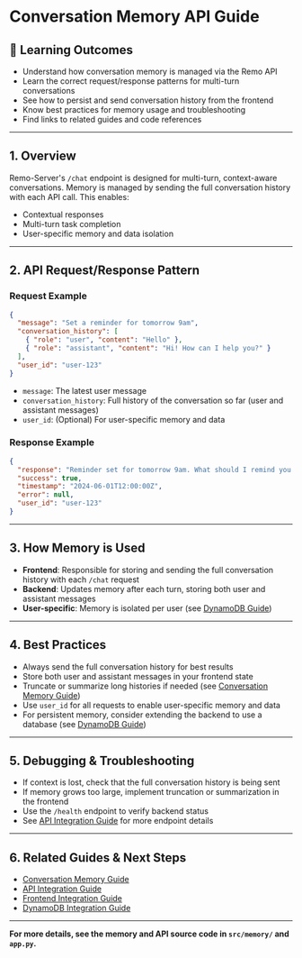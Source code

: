 # Conversation Memory API Guide

## 🎯 Learning Outcomes

- Understand how conversation memory is managed via the Remo API
- Learn the correct request/response patterns for multi-turn conversations
- See how to persist and send conversation history from the frontend
- Know best practices for memory usage and troubleshooting
- Find links to related guides and code references

---

## 1. Overview

Remo-Server's `/chat` endpoint is designed for multi-turn, context-aware conversations. Memory is managed by sending the full conversation history with each API call. This enables:

- Contextual responses
- Multi-turn task completion
- User-specific memory and data isolation

---

## 2. API Request/Response Pattern

### Request Example

```json
{
  "message": "Set a reminder for tomorrow 9am",
  "conversation_history": [
    { "role": "user", "content": "Hello" },
    { "role": "assistant", "content": "Hi! How can I help you?" }
  ],
  "user_id": "user-123"
}
```

- `message`: The latest user message
- `conversation_history`: Full history of the conversation so far (user and assistant messages)
- `user_id`: (Optional) For user-specific memory and data

### Response Example

```json
{
  "response": "Reminder set for tomorrow 9am. What should I remind you about?",
  "success": true,
  "timestamp": "2024-06-01T12:00:00Z",
  "error": null,
  "user_id": "user-123"
}
```

---

## 3. How Memory is Used

- **Frontend**: Responsible for storing and sending the full conversation history with each `/chat` request
- **Backend**: Updates memory after each turn, storing both user and assistant messages
- **User-specific**: Memory is isolated per user (see [DynamoDB Guide](./dynamodb_integration_guide.md))

---

## 4. Best Practices

- Always send the full conversation history for best results
- Store both user and assistant messages in your frontend state
- Truncate or summarize long histories if needed (see [Conversation Memory Guide](./conversation_memory_guide.md))
- Use `user_id` for all requests to enable user-specific memory and data
- For persistent memory, consider extending the backend to use a database (see [DynamoDB Guide](./dynamodb_integration_guide.md))

---

## 5. Debugging & Troubleshooting

- If context is lost, check that the full conversation history is being sent
- If memory grows too large, implement truncation or summarization in the frontend
- Use the `/health` endpoint to verify backend status
- See [API Integration Guide](./api_integration_guide.md) for more endpoint details

---

## 6. Related Guides & Next Steps

- [Conversation Memory Guide](./conversation_memory_guide.md)
- [API Integration Guide](./api_integration_guide.md)
- [Frontend Integration Guide](../../REMO-APP/)
- [DynamoDB Integration Guide](./dynamodb_integration_guide.md)

---

**For more details, see the memory and API source code in `src/memory/` and `app.py`.**
